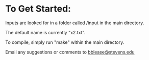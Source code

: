 # To Get Started:

Inputs are looked for in a folder called /input in the main directory.

The default name is currently "x2.txt".

To compile, simply run "make" within the main directory.

Email any suggestions or comments to bblease@stevens.edu
